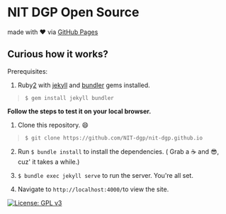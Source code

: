 NIT DGP Open Source
===================
made with :heart: via [GitHub Pages][1]

Curious how it works?
---------------------
Prerequisites:
1. Ruby[2] with [jekyll][3] and [bundler][4] gems installed.
> `$ gem install jekyll bundler`

**Follow the steps to test it on your local browser.**

1. Clone this repository. :smile:
> `$ git clone https://github.com/NIT-dgp/nit-dgp.github.io`

2. Run `$ bundle install` to install the dependencies. ( Grab a :coffee: and :sunglasses:, cuz' it takes a while.)

3. `$ bundle exec jekyll serve` to run the server. You're all set.

4. Navigate to `http://localhost:4000/`to view the site.

[1]:https://pages.github.com
[2]:https://www.ruby-lang.org/en/
[3]:https://jekyllrb.com
[4]:http://bundler.io/

[![License: GPL v3](https://img.shields.io/badge/License-GPL%20v3-blue.svg)](http://www.gnu.org/licenses/gpl-3.0)
